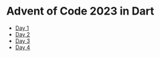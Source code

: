 # Advent of Code 2023 in Dart
- [Day 1](lib/day1.dart)
- [Day 2](lib/day2.dart)
- [Day 3](lib/day3.dart)
- [Day 4](lib/day4.dart)
